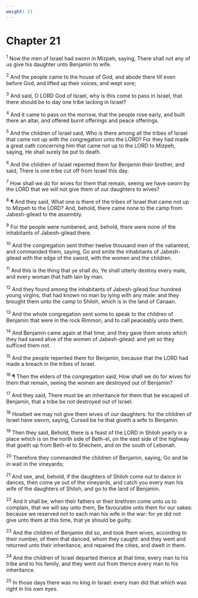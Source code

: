 ```yaml
---
weight: 21
---
```


# Chapter 21

<sup>1</sup> Now the men of Israel had sworn in Mizpeh, saying, There shall not any of us give his daughter unto Benjamin to wife. 

<sup>2</sup> And the people came to the house of God, and abode there till even before God, and lifted up their voices, and wept sore; 

<sup>3</sup> And said, O LORD God of Israel, why is this come to pass in Israel, that there should be to day one tribe lacking in Israel? 

<sup>4</sup> And it came to pass on the morrow, that the people rose early, and built there an altar, and offered burnt offerings and peace offerings. 

<sup>5</sup> And the children of Israel said, Who is there among all the tribes of Israel that came not up with the congregation unto the LORD? For they had made a great oath concerning him that came not up to the LORD to Mizpeh, saying, He shall surely be put to death. 

<sup>6</sup> And the children of Israel repented them for Benjamin their brother, and said, There is one tribe cut off from Israel this day. 

<sup>7</sup> How shall we do for wives for them that remain, seeing we have sworn by the LORD that we will not give them of our daughters to wives? 

<sup>8</sup> ¶ And they said, What one is there of the tribes of Israel that came not up to Mizpeh to the LORD? And, behold, there came none to the camp from Jabesh-gilead to the assembly. 

<sup>9</sup> For the people were numbered, and, behold, there were none of the inhabitants of Jabesh-gilead there. 

<sup>10</sup> And the congregation sent thither twelve thousand men of the valiantest, and commanded them, saying, Go and smite the inhabitants of Jabesh-gilead with the edge of the sword, with the women and the children. 

<sup>11</sup> And this is the thing that ye shall do, Ye shall utterly destroy every male, and every woman that hath lain by man. 

<sup>12</sup> And they found among the inhabitants of Jabesh-gilead four hundred young virgins, that had known no man by lying with any male: and they brought them unto the camp to Shiloh, which is in the land of Canaan. 

<sup>13</sup> And the whole congregation sent some to speak to the children of Benjamin that were in the rock Rimmon, and to call peaceably unto them. 

<sup>14</sup> And Benjamin came again at that time; and they gave them wives which they had saved alive of the women of Jabesh-gilead: and yet so they sufficed them not. 

<sup>15</sup> And the people repented them for Benjamin, because that the LORD had made a breach in the tribes of Israel. 

<sup>16</sup> ¶ Then the elders of the congregation said, How shall we do for wives for them that remain, seeing the women are destroyed out of Benjamin? 

<sup>17</sup> And they said, There must be an inheritance for them that be escaped of Benjamin, that a tribe be not destroyed out of Israel. 

<sup>18</sup> Howbeit we may not give them wives of our daughters: for the children of Israel have sworn, saying, Cursed be he that giveth a wife to Benjamin. 

<sup>19</sup> Then they said, Behold, there is a feast of the LORD in Shiloh yearly in a place which is on the north side of Beth-el, on the east side of the highway that goeth up from Beth-el to Shechem, and on the south of Lebonah. 

<sup>20</sup> Therefore they commanded the children of Benjamin, saying, Go and lie in wait in the vineyards; 

<sup>21</sup> And see, and, behold, if the daughters of Shiloh come out to dance in dances, then come ye out of the vineyards, and catch you every man his wife of the daughters of Shiloh, and go to the land of Benjamin. 

<sup>22</sup> And it shall be, when their fathers or their brethren come unto us to complain, that we will say unto them, Be favourable unto them for our sakes: because we reserved not to each man his wife in the war: for ye did not give unto them at this time, that ye should be guilty. 

<sup>23</sup> And the children of Benjamin did so, and took them wives, according to their number, of them that danced, whom they caught: and they went and returned unto their inheritance, and repaired the cities, and dwelt in them. 

<sup>24</sup> And the children of Israel departed thence at that time, every man to his tribe and to his family, and they went out from thence every man to his inheritance. 

<sup>25</sup> In those days there was no king in Israel: every man did that which was right in his own eyes. 

